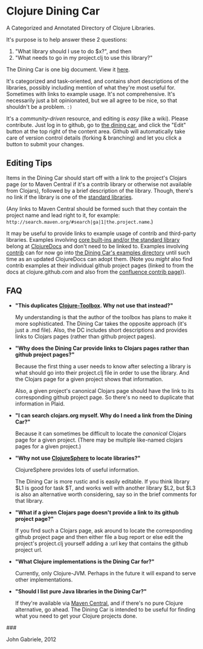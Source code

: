# Clojure Dining Car

A Categorized and Annotated Directory of Clojure Libraries.

It's purpose is to help answer these 2 questions:

 1. "What library should I use to do $x?", and then
 2. "What needs to go in my project.clj to use this library?"

The Dining Car is one big document. View it
[here](https://github.com/uvtc/clojure-dining-car/blob/master/dining-car.md).

It's categorized and task-oriented, and contains short descriptions of
the libraries, possibly including mention of what they're most useful
for. Sometimes with links to example usage. It's not
comprehensive. It's necessarily just a bit opinionated, but we all
agree to be nice, so that shouldn't be a problem. `:)`

It's a *community-driven* resource, and editing is *easy* (like a
wiki). Please contribute. Just log in to github, go to [the dining
car](https://github.com/uvtc/clojure-dining-car/blob/master/dining-car.md),
and click the "Edit" button at the top right of the content
area. Github will automatically take care of version control details
(forking & branching) and let you click a button to submit your
changes.


Editing Tips
------------

Items in the Dining Car should start off with a link to the project's
Clojars page (or to Maven Central if it's a contrib library or
otherwise not available from Clojars), followed by a brief description
of the library. Though, there's no link if the library is one of the
[standard libraries](http://clojure.github.com/clojure/index.html).

(Any links to Maven Central should be formed such that they contain
the project name and lead right to it, for example:
`http://search.maven.org/#search|ga|1|the.project.name`.)

It may be useful to provide links to example usage of contrib and
third-party libraries. Examples involving [core built-ins and/or the
standard library](http://clojure.github.com/clojure/) belong at
[ClojureDocs](http://clojuredocs.org/) and don't need to be linked
to. Examples involving [contrib](http://clojure.github.com/) can for
now go into [the Dining Car's examples
directory](https://github.com/uvtc/clojure-dining-car/tree/master/examples)
until such time as an updated ClojureDocs can adopt them. (Note you
*might* also find contrib examples at their individual github project
pages (linked to from the docs at clojure.github.com and also from the
[confluence contrib
page](http://dev.clojure.org/display/doc/Clojure+Contrib))).


FAQ
---

  * **"This duplicates
    [Clojure-Toolbox](http://www.clojure-toolbox.com/). Why not use
    that instead?"**

    My understanding is that the author of the toolbox has plans to
    make it more sophisticated. The Dining Car takes the opposite
    approach (it's just a .md file). Also, the DC includes short
    descriptions and provides links to Clojars pages (rather than
    github project pages).

  * **"Why does the Dining Car provide links to Clojars pages rather
    than github project pages?"**

    Because the first thing a user needs to know after selecting a
    library is what should go into their project.clj file in order to
    use the library. And the Clojars page for a given project shows
    that information.

    Also, a given project's canonical Clojars page should have the
    link to its corresponding github project page. So there's no need
    to duplicate that information in Plaid.

  * **"I can search clojars.org myself. Why do I need a link from
    the Dining Car?"**

    Because it can sometimes be difficult to locate the *canonical*
    Clojars page for a given project. (There may be multiple
    like-named clojars pages for a given project.)

  * **"Why not use
    [ClojureSphere](http://clojuresphere.herokuapp.com/) to locate
    libraries?"**

    ClojureSphere provides lots of useful information.

    The Dining Car is more rustic and is easily editable. If you think
    library $L1 is good for task $T, and works well with another
    library $L2, but $L3 is also an alternative worth considering, say
    so in the brief comments for that library.

  * **"What if a given Clojars page doesn't provide a link to its
    github project page?"**

    If you find such a Clojars page, ask around to locate the
    corresponding github project page and then either file a bug
    report or else edit the project's project.clj yourself adding a
    :url key that contains the github project url.

  * **"What Clojure implementations is the Dining Car for?"**

    Currently, only Clojure-JVM. Perhaps in the future it will expand
    to serve other implementations.

  * **"Should I list pure Java libraries in the Dining Car?"**

    If they're available via [Maven
    Central](http://search.maven.org/), and if there's no pure Clojure
    alternative, go ahead. The Dining Car is intended to be useful for
    finding what you need to get your Clojure projects done.

\#\#\#

John Gabriele, 2012
